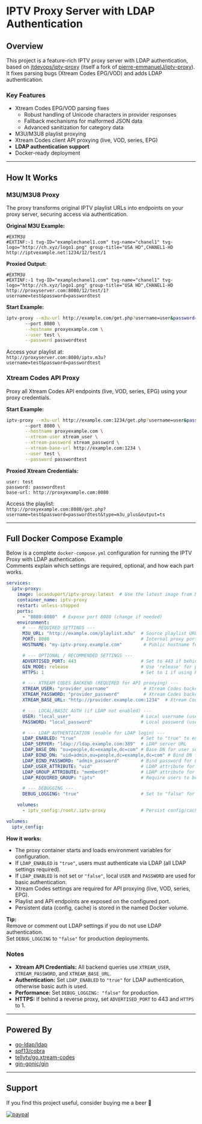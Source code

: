 # IPTV Proxy Server with LDAP Authentication

## Overview

This project is a feature-rich IPTV proxy server with LDAP authentication, based on [jtdevops/iptv-proxy](https://github.com/jtdevops/iptv-proxy) (itself a fork of [pierre-emmanuelJ/iptv-proxy](https://github.com/pierre-emmanuelJ/iptv-proxy)). It fixes parsing bugs (Xtream Codes EPG/VOD) and adds LDAP authentication.

### Key Features

- Xtream Codes EPG/VOD parsing fixes
  - Robust handling of Unicode characters in provider responses
  - Fallback mechanisms for malformed JSON data
  - Advanced sanitization for category data
- M3U/M3U8 playlist proxying
- Xtream Codes client API proxying (live, VOD, series, EPG)
- **LDAP authentication support**
- Docker-ready deployment

---

## How It Works

### M3U/M3U8 Proxy

The proxy transforms original IPTV playlist URLs into endpoints on your proxy server, securing access via authentication.

**Original M3U Example:**
```m3u
#EXTM3U
#EXTINF:-1 tvg-ID="examplechanel1.com" tvg-name="chanel1" tvg-logo="http://ch.xyz/logo1.png" group-title="USA HD",CHANEL1-HD
http://iptvexample.net:1234/12/test/1
```

**Proxied Output:**
```m3u
#EXTM3U
#EXTINF:-1 tvg-ID="examplechanel1.com" tvg-name="chanel1" tvg-logo="http://ch.xyz/logo1.png" group-title="USA HD",CHANEL1-HD
http://proxyserver.com:8080/12/test/1?username=test&password=passwordtest
```

**Start Example:**
```bash
iptv-proxy --m3u-url http://example.com/get.php?username=user&password=pass&type=m3u_plus&output=m3u8 \
       --port 8080 \
       --hostname proxyexample.com \
       --user test \
       --password passwordtest
```
Access your playlist at:  
`http://proxyserver.com:8080/iptv.m3u?username=test&password=passwordtest`

### Xtream Codes API Proxy

Proxy all Xtream Codes API endpoints (live, VOD, series, EPG) using your proxy credentials.

**Start Example:**
```bash
iptv-proxy --m3u-url http://example.com:1234/get.php?username=user&password=pass&type=m3u_plus&output=m3u8 \
       --port 8080 \
       --hostname proxyexample.com \
       --xtream-user xtream_user \
       --xtream-password xtream_password \
       --xtream-base-url http://example.com:1234 \
       --user test \
       --password passwordtest
```

**Proxied Xtream Credentials:**
```
user: test
password: passwordtest
base-url: http://proxyexample.com:8080
```
Access the playlist:  
`http://proxyexample.com:8080/get.php?username=test&password=passwordtest&type=m3u_plus&output=ts`

---

## Full Docker Compose Example

Below is a complete `docker-compose.yml` configuration for running the IPTV Proxy with LDAP authentication.  
Comments explain which settings are required, optional, and how each part works.

```yaml
services:
  iptv-proxy:
    image: lucasduport/iptv-proxy:latest  # Use the latest image from Docker Hub
    container_name: iptv-proxy
    restart: unless-stopped
    ports:
      - "8080:8080"  # Expose port 8080 (change if needed)
    environment:
      # --- REQUIRED SETTINGS ---
      M3U_URL: "http://example.com/playlist.m3u"  # Source playlist URL (required)
      PORT: 8080                                  # Internal proxy port (should match 'ports')
      HOSTNAME: "my-iptv-proxy.example.com"        # Public hostname for proxied URLs

      # --- OPTIONAL / RECOMMENDED SETTINGS ---
      ADVERTISED_PORT: 443                        # Set to 443 if behind HTTPS reverse proxy
      GIN_MODE: release                           # Use 'release' for production, 'debug' for development
      HTTPS: 1                                    # Set to 1 if using HTTPS

      # --- XTREAM CODES BACKEND (REQUIRED for API proxying) ---
      XTREAM_USER: "provider_username"             # Xtream Codes backend username
      XTREAM_PASSWORD: "provider_password"         # Xtream Codes backend password
      XTREAM_BASE_URL: "http://provider.example.com:1234"  # Xtream Codes backend URL

      # --- LOCAL/BASIC AUTH (if LDAP not enabled) ---
      USER: "local_user"                          # Local username (used if LDAP is disabled)
      PASSWORD: "local_password"                  # Local password (used if LDAP is disabled)

      # --- LDAP AUTHENTICATION (enable for LDAP login) ---
      LDAP_ENABLED: "true"                        # Set to "true" to enable LDAP authentication
      LDAP_SERVER: "ldap://ldap.example.com:389"  # LDAP server URL
      LDAP_BASE_DN: "ou=people,dc=example,dc=com" # Base DN for user search
      LDAP_BIND_DN: "uid=admin,ou=people,dc=example,dc=com" # Bind DN for LDAP admin
      LDAP_BIND_PASSWORD: "admin_password"        # Bind password for LDAP admin
      LDAP_USER_ATTRIBUTE: "uid"                  # LDAP attribute for username lookup
      LDAP_GROUP_ATTRIBUTE: "memberOf"            # LDAP attribute for group membership
      LDAP_REQUIRED_GROUP: "iptv"                 # Require users to be in this group

      # --- DEBUGGING ---
      DEBUG_LOGGING: "true"                       # Set to "false" for production

    volumes:
      - iptv_config:/root/.iptv-proxy             # Persist config/cache data

volumes:
  iptv_config:
```

**How it works:**
- The proxy container starts and loads environment variables for configuration.
- If `LDAP_ENABLED` is `"true"`, users must authenticate via LDAP (all LDAP settings required).
- If `LDAP_ENABLED` is not set or `"false"`, local `USER` and `PASSWORD` are used for basic authentication.
- Xtream Codes settings are required for API proxying (live, VOD, series, EPG).
- Playlist and API endpoints are exposed on the configured port.
- Persistent data (config, cache) is stored in the named Docker volume.

**Tip:**  
Remove or comment out LDAP settings if you do not use LDAP authentication.  
Set `DEBUG_LOGGING` to `"false"` for production deployments.

### Notes

- **Xtream API Credentials:** All backend queries use `XTREAM_USER`, `XTREAM_PASSWORD`, and `XTREAM_BASE_URL`.
- **Authentication:** Set `LDAP_ENABLED` to `"true"` for LDAP authentication, otherwise basic auth is used.
- **Performance:** Set `DEBUG_LOGGING: "false"` for production.
- **HTTPS:** If behind a reverse proxy, set `ADVERTISED_PORT` to 443 and `HTTPS` to 1.

---

## Powered By

- [go-ldap/ldap](https://github.com/go-ldap/ldap)
- [spf13/cobra](https://github.com/spf13/cobra)
- [tellytv/go.xtream-codes](https://github.com/tellytv/go.xtream-codes)
- [gin-gonic/gin](https://github.com/gin-gonic/gin)

---

## Support

If you find this project useful, consider buying me a beer 🍻

[![paypal](https://www.paypalobjects.com/en_US/i/btn/btn_donateCC_LG.gif)](https://www.paypal.me/lucasdup135)

